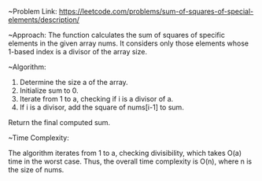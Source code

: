 ~Problem Link: https://leetcode.com/problems/sum-of-squares-of-special-elements/description/

~Approach: The function calculates the sum of squares of specific elements in the given array nums. It considers only those elements whose 1-based index is a divisor of the array size.

~Algorithm:
1. Determine the size a of the array.
2. Initialize sum to 0.
3. Iterate from 1 to a, checking if i is a divisor of a.
4. If i is a divisor, add the square of nums[i-1] to sum.

Return the final computed sum.

~Time Complexity:

The algorithm iterates from 1 to a, checking divisibility, which takes O(a) time in the worst case. Thus, the overall time complexity is O(n), where n is the size of nums.
